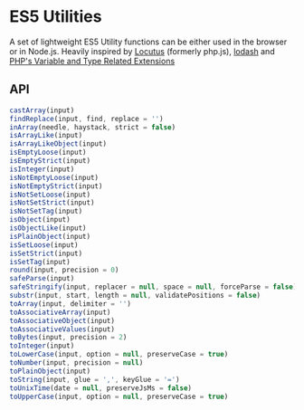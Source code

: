 # ES5 Utilities
A set of lightweight ES5 Utility functions can be either used in the browser or in Node.js. Heavily inspired by [Locutus](http://locutus.io/php/) (formerly php.js), [lodash](https://lodash.com/docs/) and [PHP's Variable and Type Related Extensions](https://www.php.net/manual/en/refs.basic.vartype.php)

## API
```javascript
castArray(input)
findReplace(input, find, replace = '')
inArray(needle, haystack, strict = false)
isArrayLike(input)
isArrayLikeObject(input)
isEmptyLoose(input)
isEmptyStrict(input)
isInteger(input)
isNotEmptyLoose(input)
isNotEmptyStrict(input)
isNotSetLoose(input)
isNotSetStrict(input)
isNotSetTag(input)
isObject(input)
isObjectLike(input)
isPlainObject(input)
isSetLoose(input)
isSetStrict(input)
isSetTag(input)
round(input, precision = 0)
safeParse(input)
safeStringify(input, replacer = null, space = null, forceParse = false)
substr(input, start, length = null, validatePositions = false)
toArray(input, delimiter = '')
toAssociativeArray(input)
toAssociativeObject(input)
toAssociativeValues(input)
toBytes(input, precision = 2)
toInteger(input)
toLowerCase(input, option = null, preserveCase = true)
toNumber(input, precision = null)
toPlainObject(input)
toString(input, glue = ',', keyGlue = '=')
toUnixTime(date = null, preserveJsMs = false)
toUpperCase(input, option = null, preserveCase = true)
```